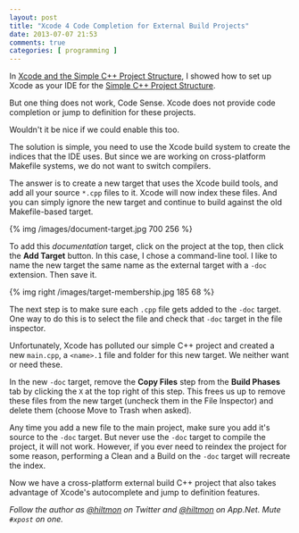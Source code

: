 ```yaml
---
layout: post
title: "Xcode 4 Code Completion for External Build Projects"
date: 2013-07-07 21:53
comments: true
categories: [ programming ]
---
```


In [Xcode and the Simple C++ Project Structure](http://hiltmon.com/blog/2013/07/05/xcode-and-the-simple-c-plus-plus-project-structure/), I showed how to set up Xcode as your IDE for the [Simple C++ Project Structure](http://hiltmon.com/blog/2013/07/03/a-simple-c-plus-plus-project-structure/).

But one thing does not work, Code Sense. Xcode does not provide code completion or jump to definition for these projects.

Wouldn't it be nice if we could enable this too.

The solution is simple, you need to use the Xcode build system to create the indices that the IDE uses. But since we are working on cross-platform Makefile systems, we do not want to switch compilers.

The answer is to create a new target that uses the Xcode build tools, and add all your source `*.cpp` files to it. Xcode will now index these files. And you can simply ignore the new target and continue to build against the old Makefile-based target.

{% img /images/document-target.jpg 700 256 %}

To add this *documentation* target, click on the project at the top, then click the **Add Target** button. In this case, I chose a command-line tool. I like to name the new target the same name as the external target with a `-doc` extension. Then save it.

{% img right /images/target-membership.jpg 185 68 %}

The next step is to make sure each `.cpp` file gets added to the `-doc` target. One way to do this is to select the file and check that `-doc` target in the file inspector.

Unfortunately, Xcode has polluted our simple C++ project and created a new `main.cpp`, a `<name>.1` file and folder for this new target. We neither want or need these.

In the new `-doc` target, remove the **Copy Files** step from the **Build Phases** tab by clicking the `X` at the top right of this step. This frees us up to remove these files from the new target (uncheck them in the File Inspector) and delete them (choose Move to Trash when asked).

Any time you add a new file to the main project, make sure you add it's source to the `-doc` target. But never use the `-doc` target to compile the project, it will not work. However, if you ever need to reindex the project for some reason, performing a Clean and a Build on the `-doc` target will recreate the index.

Now we have a cross-platform external build C++ project that also takes advantage of Xcode's autocomplete and jump to definition features.

*Follow the author as [@hiltmon](http://twitter.com/hiltmon) on Twitter and [@hiltmon](http://alpha.app.net/hiltmon) on App.Net. Mute `#xpost` on one.*